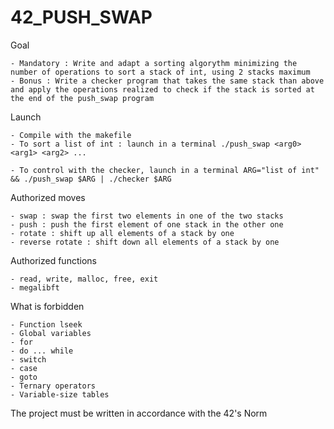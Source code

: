 # 42_PUSH_SWAP

Goal

    - Mandatory : Write and adapt a sorting algorythm minimizing the number of operations to sort a stack of int, using 2 stacks maximum
    - Bonus : Write a checker program that takes the same stack than above and apply the operations realized to check if the stack is sorted at the end of the push_swap program
    
Launch

    - Compile with the makefile
    - To sort a list of int : launch in a terminal ./push_swap <arg0> <arg1> <arg2> ...

    - To control with the checker, launch in a terminal ARG="list of int" && ./push_swap $ARG | ./checker $ARG 

Authorized moves

    - swap : swap the first two elements in one of the two stacks
    - push : push the first element of one stack in the other one
    - rotate : shift up all elements of a stack by one 
    - reverse rotate : shift down all elements of a stack by one

Authorized functions

    - read, write, malloc, free, exit
    - megalibft

What is forbidden

    - Function lseek
    - Global variables
    - for
    - do ... while
    - switch
    - case
    - goto
    - Ternary operators
    - Variable-size tables

The project must be written in accordance with the 42's Norm

